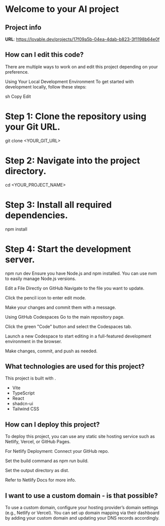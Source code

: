 # Welcome to your AI project

## Project info

**URL**: https://lovable.dev/projects/17f09a5b-04ea-4dab-b823-3f1198b64e0f

## How can I edit this code?

There are multiple ways to work on and edit this project depending on your preference.

Using Your Local Development Environment
To get started with development locally, follow these steps:

sh
Copy
Edit
# Step 1: Clone the repository using your Git URL.
git clone <YOUR_GIT_URL>

# Step 2: Navigate into the project directory.
cd <YOUR_PROJECT_NAME>

# Step 3: Install all required dependencies.
npm install

# Step 4: Start the development server.
npm run dev
Ensure you have Node.js and npm installed. You can use nvm to easily manage Node.js versions.

Edit a File Directly on GitHub
Navigate to the file you want to update.

Click the pencil icon to enter edit mode.

Make your changes and commit them with a message.

Using GitHub Codespaces
Go to the main repository page.

Click the green "Code" button and select the Codespaces tab.

Launch a new Codespace to start editing in a full-featured development environment in the browser.

Make changes, commit, and push as needed.

## What technologies are used for this project?

This project is built with .

- Vite
- TypeScript
- React
- shadcn-ui
- Tailwind CSS

## How can I deploy this project?

To deploy this project, you can use any static site hosting service such as Netlify, Vercel, or GitHub Pages.

For Netlify Deployment:
Connect your GitHub repo.

Set the build command as npm run build.

Set the output directory as dist.

Refer to Netlify Docs for more info.
## I want to use a custom domain - is that possible?

To use a custom domain, configure your hosting provider’s domain settings (e.g., Netlify or Vercel). You can set up domain mapping via their dashboard by adding your custom domain and updating your DNS records accordingly.
